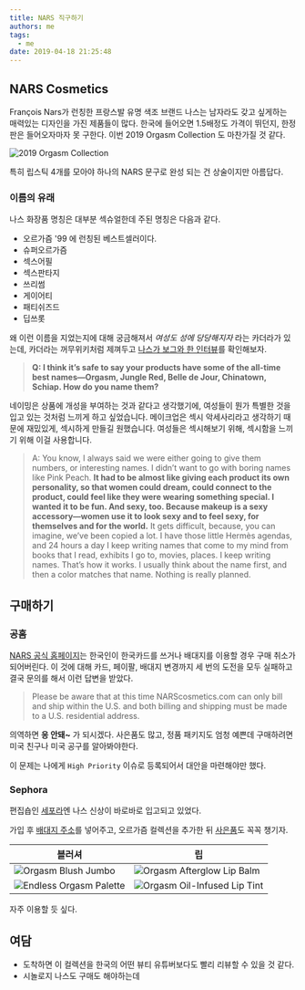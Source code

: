 ```yaml
---
title: NARS 직구하기
authors: me
tags:
  - me
date: 2019-04-18 21:25:48
---
```


## NARS Cosmetics

François Nars가 런칭한 프랑스발 유명 색조 브랜드 나스는 남자라도 갖고 싶게하는 매력있는 디자인을 가진 제품들이 많다.
한국에 들어오면 1.5배정도 가격이 뛰던지, 한정판은 들어오자마자 못 구한다.
이번 2019 Orgasm Collection 도 마찬가질 것 같다.

![2019 Orgasm Collection](https://i.imgur.com/JGikQSO.png)

특히 립스틱 4개를 모아야 하나의 NARS 문구로 완성 되는 건 상술이지만 아름답다.

### 이름의 유래

나스 화장품 명칭은 대부분 섹슈얼한데 주된 명칭은 다음과 같다.

- 오르가즘 '99 에 런칭된 베스트셀러이다.
- 슈퍼오르가즘
- 섹스어필
- 섹스판타지
- 쓰리썸
- 게이어티
- 패티쉬즈드
- 딥쓰롯

왜 이런 이름을 지었는지에 대해 궁금해져서 _여성도 성에 당당해지자_ 라는 카더라가 있는데, 카더라는 꺼무위키처럼 제껴두고 [나스가 보그와 한 인터뷰](https://www.vogue.com/article/planet-nars-an-intimate-q-a-with-one-of-beautys-biggest-icons)를 확인해보자.

> **Q: I think it’s safe to say your products have some of the all-time best names—Orgasm, Jungle Red, Belle de Jour, Chinatown, Schiap. How do you name them?**

네이밍은 상품에 개성을 부여하는 것과 같다고 생각했기에, 여성들이 뭔가 특별한 것을 입고 있는 것처럼 느끼게 하고 싶었습니다. 메이크업은 섹시 악세사리라고 생각하기 때문에 재밌있게, 섹시하게 만들길 원했습니다. 여성들은 섹시해보기 위해, 섹시함을 느끼기 위해 이걸 사용합니다.

> A: You know, I always said we were either going to give them numbers, or interesting names. I didn’t want to go with boring names like Pink Peach. **It had to be almost like giving each product its own personality, so that women could dream, could connect to the product, could feel like they were wearing something special. I wanted it to be fun. And sexy, too. Because makeup is a sexy accessory—women use it to look sexy and to feel sexy, for themselves and for the world.** It gets difficult, because, you can imagine, we’ve been copied a lot. I have those little Hermès agendas, and 24 hours a day I keep writing names that come to my mind from books that I read, exhibits I go to, movies, places. I keep writing names. That’s how it works. I usually think about the name first, and then a color matches that name. Nothing is really planned.

## 구매하기

### 공홈

[NARS 공식 홈페이지](https://www.narscosmetics.com/)는 한국인이 한국카드를 쓰거나 배대지를 이용할 경우 구매 취소가 되어버린다.
이 것에 대해 카드, 페이팔, 배대지 변경까지 세 번의 도전을 모두 실패하고 결국 문의를 해서 이런 답변을 받았다.

> Please be aware that at this time NARScosmetics.com can only bill and ship within the U.S. and both billing and shipping must be made to a U.S. residential address.

의역하면 **응 안돼~** 가 되시겠다.
사은품도 많고, 정품 패키지도 엄청 예쁜데 구매하려면 미국 친구나 미국 공구를 알아봐야한다.

이 문제는 나에게 `High Priority` 이슈로 등록되어서 대안을 마련해야만 했다.

### Sephora

편집숍인 [세포라](https://www.sephora.com/brand/nars)엔 나스 신상이 바로바로 입고되고 있었다.

가입 후 [배대지 주소](https://www.2fasts.com/)를 넣어주고, 오르가즘 컬렉션을 추가한 뒤 [사은품](https://www.sephora.com/beauty/beauty-offers)도 꼭꼭 챙기자.

| 블러셔                                                                                          | 립                                                                                                   |
| ----------------------------------------------------------------------------------------------- | ---------------------------------------------------------------------------------------------------- |
| ![Orgasm Blush Jumbo](https://www.sephora.com/productimages/sku/s2165215-main-Sgrid@2x.jpg)     | ![Orgasm Afterglow Lip Balm](https://www.sephora.com/productimages/sku/s2063758-main-Sgrid@2x.jpg)   |
| ![Endless Orgasm Palette](https://www.sephora.com/productimages/sku/s2196343-main-Sgrid@2x.jpg) | ![Orgasm Oil-Infused Lip Tint](https://www.sephora.com/productimages/sku/s2165207-main-Sgrid@2x.jpg) |

자주 이용할 듯 싶다.

## 여담

- 도착하면 이 컬렉션을 한국의 어떤 뷰티 유튜버보다도 빨리 리뷰할 수 있을 것 같다.
- 시놀로지 나스도 구매도 해야하는데
